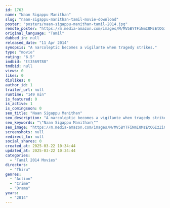 ```yaml
---
id: 1763
name: "Naan Sigappu Manithan"
slug: "naan-sigappu-manithan-tamil-movie-download"
poster: "posters/naan-sigappu-manithan-tamil-2014.jpg"
remote_poster: "https://m.media-amazon.com/images/M/MV5BYTFiNmI0MzEtOGIzZi00MzcxLWI1OTEtYjViMDM0MGE0ZWFjXkEyXkFqcGc@._V1_SX300.jpg"
original_language: "Tamil"
dubbed_in: null
released_date: "11 Apr 2014"
synopsis: "A narcoleptic becomes a vigilante when tragedy strikes."
type: "movie"
rating: "6.5"
imdbid: "tt3569788"
tmdbid: null
views: 0
likes: 0
dislikes: 0
author_id: 1
trailer_url: null
runtime: "149 min"
is_featured: 0
is_active: 1
is_comingsoon: 0
seo_title: "Naan Sigappu Manithan"
seo_description: "A narcoleptic becomes a vigilante when tragedy strikes."
seo_keywords: "\"Naan Sigappu Manithan\""
seo_image: "https://m.media-amazon.com/images/M/MV5BYTFiNmI0MzEtOGIzZi00MzcxLWI1OTEtYjViMDM0MGE0ZWFjXkEyXkFqcGc@._V1_SX300.jpg"
screenshots: null
redirect_to: null
social_shares: 0
created_at: 2025-03-22 10:34:44
updated_at: 2025-03-22 10:34:44
categories:
  - "Tamil 2014 Movies"
directors:
  - "Thiru"
genres:
  - "Action"
  - "Crime"
  - "Drama"
years:
  - "2014"
---
```

